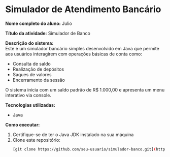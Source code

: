 # Simulador de Atendimento Bancário

**Nome completo do aluno:** Julio

**Título da atividade:** Simulador de Banco

**Descrição do sistema:**  
Este é um simulador bancário simples desenvolvido em Java que permite aos usuários interagirem com operações básicas de conta como:
- Consulta de saldo
- Realização de depósitos
- Saques de valores
- Encerramento da sessão

O sistema inicia com um saldo padrão de R$ 1.000,00 e apresenta um menu interativo via console.

**Tecnologias utilizadas:**
- Java 

**Como executar:**  
1. Certifique-se de ter o Java JDK instalado na sua máquina
2. Clone este repositório:
   ```bash
   [git clone https://github.com/seu-usuario/simulador-banco.git](https://github.com/Julio5630/2025.08.53/blob/2aa173cc789c2378ce9484c04fbca63d28e6b272/atividades/Java_05-08-2025-main/Agencia_Bancaria.java)
